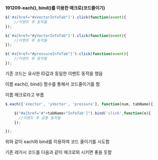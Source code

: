 **191209-each(), bind()를 이용한 매크로(코드줄이기)**

```javascript
$('#a[href="#xVectorInfoTab"]').click(function(event){
	//이벤트 후 동작들
});

$('#a[href="#yVectorInfoTab"]').click(function(event){
	//이벤트 후 동작들
});

$('#a[href="#pressureInfoTab"]').click(function(event){
	//이벤트 후 동작들
});
```

기존 코드는 유사한 ID값과 동일한 이벤트 동작을 했음

이름 each(), bind() 함수를 통해서 코드줄이기를 함

이름 매크로라고 부름



```javascript
$.each(['xVector', 'yVector', 'pressure'], function(num, tabName){

	$("#a[href='#"+tabName+"InfoTab']").bind('click',function(e){
	  //이벤트 후 공통 동작들
	});

});
```

위와 같이 each와 bind를 이용하여 코드 줄이기를 시도함

기존 레거시 코드를 다음과 같이 매크로와 시키면 좋을 듯함